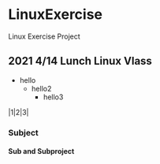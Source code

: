 # LinuxExercise
Linux Exercise Project

## 2021 4/14 Lunch Linux Vlass
+ hello
  + hello2
    +  hello3
 
 |1|2|3|
 
 ### Subject
 #### Sub and Subproject

